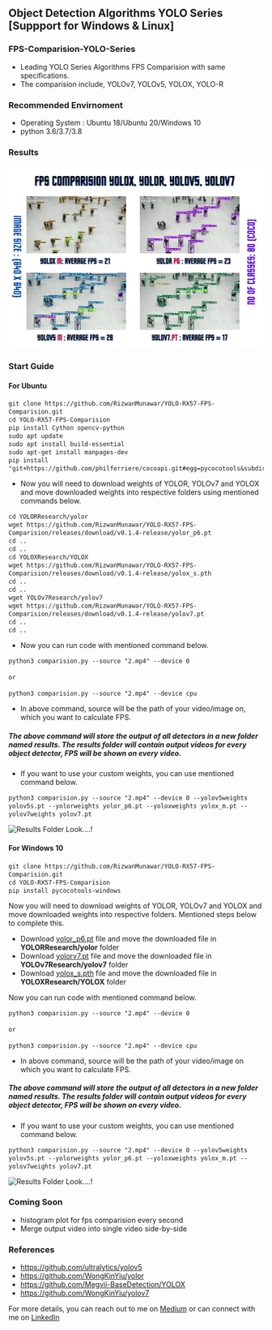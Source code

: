 ## Object Detection Algorithms YOLO Series [Suppport for Windows & Linux]

### FPS-Comparision-YOLO-Series

- Leading YOLO Series Algorithms FPS Comparision with same specifications.
- The comparision include, YOLOv7, YOLOv5, YOLOX, YOLO-R


### Recommended Envirnoment
- Operating System : Ubuntu 18/Ubuntu 20/Windows 10
- python 3.6/3.7/3.8

### Results
<img src= "/assets/results.png" style ="width:640px;height:360px;">

### Start Guide

#### For Ubuntu
```
git clone https://github.com/RizwanMunawar/YOLO-RX57-FPS-Comparision.git
cd YOLO-RX57-FPS-Comparision
pip install Cython opencv-python
sudo apt update
sudo apt install build-essential
sudo apt-get install manpages-dev
pip install "git+https://github.com/philferriere/cocoapi.git#egg=pycocotools&subdirectory=PythonAPI"
```
- Now you will need to download weights of YOLOR, YOLOv7 and YOLOX and move downloaded weights into respective folders using mentioned commands below.
```
cd YOLORResearch/yolor
wget https://github.com/RizwanMunawar/YOLO-RX57-FPS-Comparision/releases/download/v0.1.4-release/yolor_p6.pt
cd ..
cd ..
cd YOLOXResearch/YOLOX
wget https://github.com/RizwanMunawar/YOLO-RX57-FPS-Comparision/releases/download/v0.1.4-release/yolox_s.pth
cd ..
cd ..
wget YOLOv7Research/yolov7
wget https://github.com/RizwanMunawar/YOLO-RX57-FPS-Comparision/releases/download/v0.1.4-release/yolov7.pt
cd ..
cd ..
```
- Now you can run code with mentioned command below.
```
python3 comparision.py --source "2.mp4" --device 0

or

python3 comparision.py --source "2.mp4" --device cpu
```
- In above command, source will be the path of your video/image on, which you want to calculate FPS. 
##### The above command will store the output of all detectors in a new folder named results. The results folder will contain output videos for every object detector, FPS will be shown on every video.

- If you want to use your custom weights, you can use mentioned command below.
```
python3 comparision.py --source "2.mp4" --device 0 --yolov5weights yolov5s.pt --yolorweights yolor_p6.pt --yoloxweights yolox_m.pt --yolov7weights yolov7.pt
```
![Results Folder Look....!](https://user-images.githubusercontent.com/62513924/183150516-664cf061-a0f5-46a8-a4d8-8655eccc6d60.png)

#### For Windows 10
```
git clone https://github.com/RizwanMunawar/YOLO-RX57-FPS-Comparision.git
cd YOLO-RX57-FPS-Comparision
pip install pycocotools-windows
```

Now you will need to download weights of YOLOR, YOLOv7 and YOLOX and move downloaded weights into respective folders. Mentioned steps below to complete this.
- Download [yolor_p6.pt](https://github.com/RizwanMunawar/YOLO-RX57-FPS-Comparision/releases/download/v0.1.4-release/yolor_p6.pt) file and move the downloaded file in <b>YOLORResearch/yolor</b> folder
- Download [yolorv7.pt](https://github.com/RizwanMunawar/YOLO-RX57-FPS-Comparision/releases/download/v0.1.4-release/yolov7.pt) file and move the downloaded file in <b>YOLOv7Research/yolov7</b> folder
- Download [yolox_s.pth](https://github.com/RizwanMunawar/YOLO-RX57-FPS-Comparision/releases/download/v0.1.4-release/yolox_s.pth) file and move the downloaded file in <b>YOLOXResearch/YOLOX</b> folder

Now you can run code with mentioned command below.
```
python3 comparision.py --source "2.mp4" --device 0

or

python3 comparision.py --source "2.mp4" --device cpu
```
- In above command, source will be the path of your video/image on which you want to calculate FPS. 
##### The above command will store the output of all detectors in a new folder named results. The results folder will contain output videos for every object detector, FPS will be shown on every video.

- If you want to use your custom weights, you can use mentioned command below.
```
python3 comparision.py --source "2.mp4" --device 0 --yolov5weights yolov5s.pt --yolorweights yolor_p6.pt --yoloxweights yolox_m.pt --yolov7weights yolov7.pt
```
![Results Folder Look....!](https://user-images.githubusercontent.com/62513924/183150516-664cf061-a0f5-46a8-a4d8-8655eccc6d60.png)

### Coming Soon
- histogram plot for fps comparision every second
- Merge output video into single video side-by-side

### References
- https://github.com/ultralytics/yolov5
- https://github.com/WongKinYiu/yolor
- https://github.com/Megvii-BaseDetection/YOLOX
- https://github.com/WongKinYiu/yolov7

For more details, you can reach out to me on [Medium](https://chr043416.medium.com/) or can connect with me on [LinkedIn](https://www.linkedin.com/in/muhammadrizwanmunawar/)
